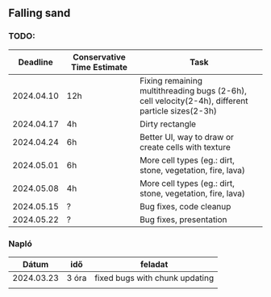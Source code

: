 ## Falling sand

### TODO: 

| Deadline   | Conservative Time Estimate | Task                                                                                             |
| ---------- | -------------------------- | ------------------------------------------------------------------------------------------------ |
| 2024.04.10 | 12h                        | Fixing remaining multithreading bugs (2-6h), cell velocity(2-4h), different particle sizes(2-3h) |
| 2024.04.17 | 4h                         | Dirty rectangle                                                                                  |
| 2024.04.24 | 6h                         | Better UI, way to draw or create cells with texture                                              |
| 2024.05.01 | 6h                         | More cell types (eg.: dirt, stone, vegetation, fire, lava)                                       |
| 2024.05.08 | 4h                         | More cell types (eg.: dirt, stone, vegetation, fire, lava)                                       |
| 2024.05.15 | ?                          | Bug fixes, code cleanup                                                                          |
| 2024.05.22 | ?                          | Bug fixes, presentation                                                                          |

### Napló

| Dátum      | idő   | feladat                        |
| ---------- | ----- | ------------------------------ |
| 2024.03.23 | 3 óra | fixed bugs with chunk updating |
|            |       |                                |
